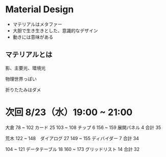 # Material Design
- マテリアルはメタファー
- 大胆で生き生きとした、意識的なデザイン
- 動きには意味がある

## マテリアルとは
影、主要光、環境光

物理世界っぽい

折りたたみはダメ


# 次回 8/23（水）19:00 ~ 21:00

大倉
78 ~ 102 カード 25
103 ~ 108 チップ 6
156 ~ 159 展開パネル 4
合計 35

荒木
122 ~ 148　ダイアログ 27
149 ~ 155 ディバイダー 7
合計 34

104 ~ 121 データテーブル 18
160 ~ 173 グリッドリスト 14
合計 32
